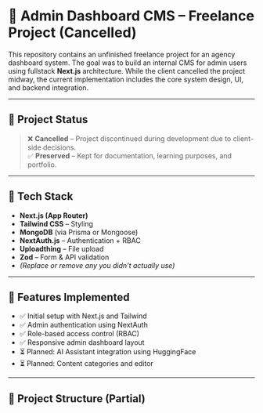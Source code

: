 # 🧾 Admin Dashboard CMS – Freelance Project (Cancelled)

This repository contains an unfinished freelance project for an agency dashboard system. The goal was to build an internal CMS for admin users using fullstack **Next.js** architecture. While the client cancelled the project midway, the current implementation includes the core system design, UI, and backend integration.

---

## 📌 Project Status

> ❌ **Cancelled** – Project discontinued during development due to client-side decisions.  
> ✅ **Preserved** – Kept for documentation, learning purposes, and portfolio.

---

## 🚀 Tech Stack

- **Next.js (App Router)**
- **Tailwind CSS** – Styling
- **MongoDB** (via Prisma or Mongoose)
- **NextAuth.js** – Authentication + RBAC
- **Uploadthing** – File upload
- **Zod** – Form & API validation
- *(Replace or remove any you didn’t actually use)*

---

## 🔧 Features Implemented

- ✅ Initial setup with Next.js and Tailwind
- ✅ Admin authentication using NextAuth
- ✅ Role-based access control (RBAC)
- ✅ Responsive admin dashboard layout
- ⏳ Planned: AI Assistant integration using HuggingFace
- ⏳ Planned: Content categories and editor

---

## 📂 Project Structure (Partial)

